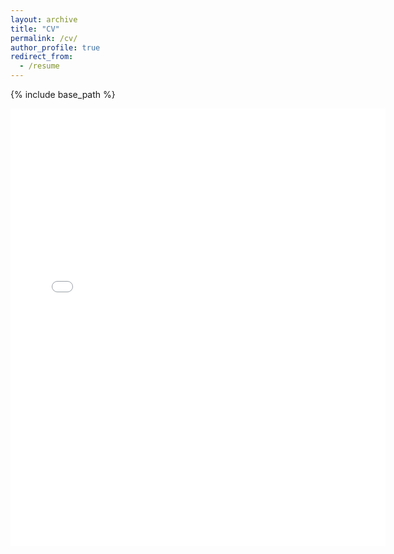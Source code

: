 ```yaml
---
layout: archive
title: "CV"
permalink: /cv/
author_profile: true
redirect_from:
  - /resume
---
```


{% include base_path %}

<embed src="{{ site.baseurl }}/files/Curriculum_Vitae.pdf" width="600" height="700" type='application/pdf'> 
